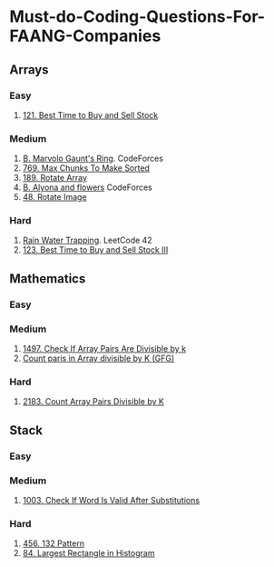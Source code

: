 # Must-do-Coding-Questions-For-FAANG-Companies


## Arrays

### Easy

1. [121. Best Time to Buy and Sell Stock](https://leetcode.com/problems/best-time-to-buy-and-sell-stock/)

### Medium 

1. [B. Marvolo Gaunt's Ring](https://codeforces.com/problemset/problem/855/B).  CodeForces
2. [769. Max Chunks To Make Sorted](https://leetcode.com/problems/max-chunks-to-make-sorted/) 
3. [189. Rotate Array](https://leetcode.com/problems/rotate-array/) 
4. [B. Alyona and flowers](https://codeforces.com/problemset/problem/740/B) CodeForces
5. [48. Rotate Image](https://leetcode.com/problems/rotate-image/)

### Hard

1. [Rain Water Trapping](https://leetcode.com/problems/trapping-rain-water/). LeetCode 42
2. [123. Best Time to Buy and Sell Stock III](https://leetcode.com/problems/best-time-to-buy-and-sell-stock-iii/)


## Mathematics 

### Easy

### Medium

1. [1497. Check If Array Pairs Are Divisible by k](https://leetcode.com/problems/check-if-array-pairs-are-divisible-by-k/)
2. [Count paris in Array divisible by K (GFG)](https://practice.geeksforgeeks.org/problems/count-pairs-in-array-divisible-by-k/1/)

### Hard
1. [2183. Count Array Pairs Divisible by K](https://leetcode.com/problems/count-array-pairs-divisible-by-k/)


## Stack

### Easy
### Medium

1. [1003. Check If Word Is Valid After Substitutions](https://leetcode.com/problems/check-if-word-is-valid-after-substitutions/)

### Hard

1. [456. 132 Pattern](https://leetcode.com/problems/132-pattern/)
2. [84. Largest Rectangle in Histogram](https://leetcode.com/problems/132-pattern/)

